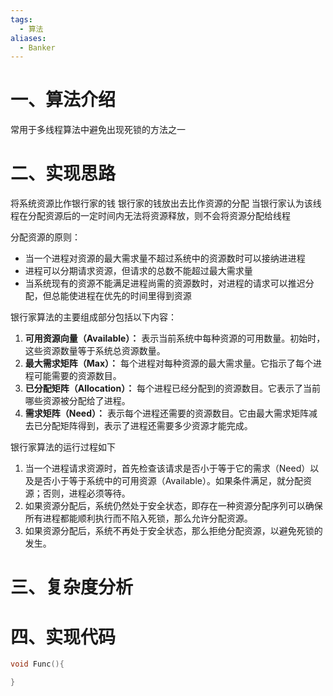```yaml
---
tags:
  - 算法
aliases:
  - Banker
---
```


# 一、算法介绍
常用于多线程算法中避免出现死锁的方法之一

# 二、实现思路
将系统资源比作银行家的钱
银行家的钱放出去比作资源的分配
当银行家认为该线程在分配资源后的一定时间内无法将资源释放，则不会将资源分配给线程

分配资源的原则：
- 当一个进程对资源的最大需求量不超过系统中的资源数时可以接纳进进程
- 进程可以分期请求资源，但请求的总数不能超过最大需求量
- 当系统现有的资源不能满足进程尚需的资源数时，对进程的请求可以推迟分配，但总能使进程在优先的时间里得到资源

银行家算法的主要组成部分包括以下内容：
1. **可用资源向量（Available）：** 表示当前系统中每种资源的可用数量。初始时，这些资源数量等于系统总资源数量。
2. **最大需求矩阵（Max）：** 每个进程对每种资源的最大需求量。它指示了每个进程可能需要的资源数目。
3. **已分配矩阵（Allocation）：** 每个进程已经分配到的资源数目。它表示了当前哪些资源被分配给了进程。
4. **需求矩阵（Need）：** 表示每个进程还需要的资源数目。它由最大需求矩阵减去已分配矩阵得到，表示了进程还需要多少资源才能完成。

银行家算法的运行过程如下
1. 当一个进程请求资源时，首先检查该请求是否小于等于它的需求（Need）以及是否小于等于系统中的可用资源（Available）。如果条件满足，就分配资源；否则，进程必须等待。
2. 如果资源分配后，系统仍然处于安全状态，即存在一种资源分配序列可以确保所有进程都能顺利执行而不陷入死锁，那么允许分配资源。
3. 如果资源分配后，系统不再处于安全状态，那么拒绝分配资源，以避免死锁的发生。

# 三、复杂度分析


# 四、实现代码

```c++
void Func(){

}

```


